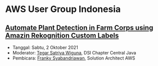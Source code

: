 # AWS User Group Indonesia


## [Automate Plant Detection in Farm Corps using Amazin Rekognition Custom Labels](https://www.youtube.com/watch?v=eAuPfeWq8Sk)

- Tanggal: Sabtu, 2 Oktober 2021
- Moderator: [Tegar Satriya Wiguna](https://www.linkedin.com/in/tegarsatriya03), DSI Chapter Central Java
- Pembicara: [Franky Syabandriawan](https://www.linkedin.com/in/frankysyabandriawan/), Solution Architect AWS
